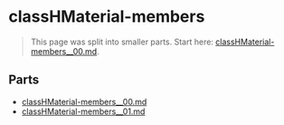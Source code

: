 # classHMaterial-members

> This page was split into smaller parts. Start here: [classHMaterial-members__00.md](classHMaterial-members__00.md).

## Parts

- [classHMaterial-members__00.md](classHMaterial-members__00.md)
- [classHMaterial-members__01.md](classHMaterial-members__01.md)
